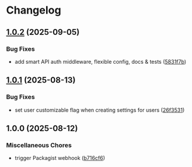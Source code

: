 # Changelog

## [1.0.2](https://github.com/metalinked/laravel-settings-kit/compare/v1.0.1...v1.0.2) (2025-09-05)


### Bug Fixes

* add smart API auth middleware, flexible config, docs & tests ([5831f7b](https://github.com/metalinked/laravel-settings-kit/commit/5831f7b4b1d045ec6633489cdd77755ea74df76b))

## [1.0.1](https://github.com/metalinked/laravel-settings-kit/compare/v1.0.0...v1.0.1) (2025-08-13)


### Bug Fixes

* set user customizable flag when creating settings for users ([26f3531](https://github.com/metalinked/laravel-settings-kit/commit/26f3531e6e7b4e6ba059a0c23a743999b59a126b))

## 1.0.0 (2025-08-12)


### Miscellaneous Chores

* trigger Packagist webhook ([b716cf6](https://github.com/metalinked/laravel-settings-kit/commit/b716cf68dede0198683d697f8f84fa5e47b97dd1))
